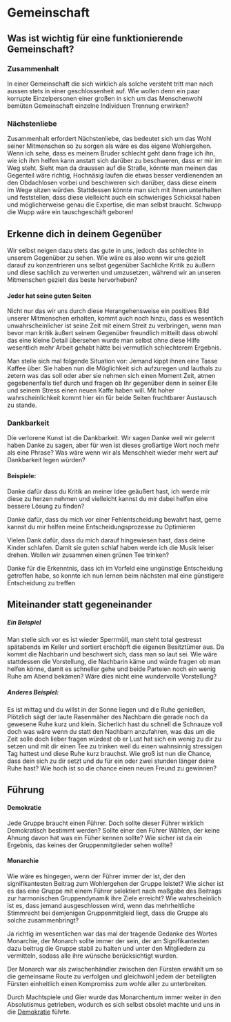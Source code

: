 # Gemeinschaft
## Was ist wichtig für eine funktionierende Gemeinschaft?
### Zusammenhalt
In einer Gemeinschaft die sich wirklich als solche versteht tritt man nach aussen stets in einer geschlossenheit auf. 
Wie wollen denn ein paar korrupte Einzelpersonen einer großen in sich um das Menschenwohl bemüten Gemeinschaft einzelne Individuen Trennung erwirken?

### Nächstenliebe
Zusammenhalt erfordert Nächstenliebe, das bedeutet sich um das Wohl seiner Mitmenschen so zu sorgen als wäre es das eigene Wohlergehen.
Wenn ich sehe, dass es meinem Bruder schlecht geht dann frage ich ihn, wie ich ihm helfen kann anstatt sich darüber zu beschweren, dass er mir im Weg steht.
Sieht man da draussen auf die Straße, könnte man meinen das Gegenteil wäre richtig, Hochnäsig laufen die etwas besser verdienenden an den Obdachlosen vorbei und beschweren sich darüber, dass diese einem im Wege sitzen würden. Stattdessen könnte man sich mit ihnen unterhalten und feststellen, dass diese vielleicht auch ein schwieriges Schicksal haben und möglicherweise genau die Expertise, die man selbst braucht. Schwupp die Wupp wäre ein tauschgeschäft geboren!

## Erkenne dich in deinem Gegenüber
Wir selbst neigen dazu stets das gute in uns, jedoch das schlechte in unserem Gegenüber zu sehen.
Wie wäre es also wenn wir uns gezielt darauf zu konzentrieren uns selbst gegenüber Sachliche Kritik zu äußern und diese sachlich zu verwerten und umzusetzen, während wir an unseren Mitmenschen gezielt das beste hervorheben?

#### Jeder hat seine guten Seiten 
Nicht nur das wir uns durch diese Herangehensweise ein positives Bild unserer Mitmenschen erhalten, kommt auch noch hinzu, dass es wesentlich unwahrscheinlicher ist seine Zeit mit einem Streit zu verbringen, wenn man bevor man kritik äußert seinem Gegenüber freundlich mitteilt dass obwohl das eine kleine Detail übersehen wurde man selbst ohne diese Hilfe wesentlich mehr Arbeit gehabt hätte bei vermutlich schlechterem Ergebnis.

Man stelle sich mal folgende Situation vor:
Jemand kippt ihnen eine Tasse Kaffee über.
Sie haben nun die Möglichkeit sich aufzuregen und lauthals zu zetern was das soll oder aber sie nehmen sich einen Moment Zeit, atmen gegebenenfalls tief durch und fragen ob Ihr gegenüber denn in seiner Eile und seinem Stress einen neuen Kaffe haben will.
Mit hoher wahrscheinlichkeit kommt hier ein für beide Seiten fruchtbarer Austausch zu stande.

### Dankbarkeit
Die verlorene Kunst ist die Dankbarkeit. Wir sagen Danke weil wir gelernt haben Danke zu sagen, aber für wen ist dieses großartige Wort noch mehr als eine Phrase? Was wäre wenn wir als Menschheit wieder mehr wert auf Dankbarkeit legen würden? 
#### Beispiele:
Danke dafür dass du Kritik an meiner Idee geäußert hast, ich werde mir diese zu herzen nehmen und vielleicht kannst du mir dabei helfen eine bessere Lösung zu finden?

Danke dafür, dass du  mich vor einer Fehlentscheidung bewahrt hast, gerne kannst du mir helfen meine Entscheidungsprozesse zu Optimieren

Vielen Dank dafür, dass du mich darauf hingewiesen hast, dass deine Kinder schlafen. Damit sie guten schlaf haben werde ich die Musik leiser drehen. Wollen wir zusammen einen grünen Tee trinken?

Danke für die Erkenntnis, dass ich im Vorfeld eine ungünstige Entscheidung getroffen habe, so konnte ich nun lernen beim nächsten mal eine günstigere Entscheidung zu treffen

## Miteinander statt gegeneinander
##### Ein Beispiel
Man stelle sich vor es ist wieder Sperrmüll, man steht total gestresst spätabends im Keller und sortiert erschöpft die eigenen Besitztümer aus. Da kommt die Nachbarin und beschwert sich, dass man so laut sei.
Wie wäre stattdessen die Vorstellung, die Nachbarin käme und würde fragen ob man helfen könne, damit es schneller gehe und beide Parteien noch ein wenig Ruhe am Abend bekämen? Wäre dies nicht eine wundervolle Vorstellung?

##### Anderes Beispiel: 
Es ist mittag und du willst in der Sonne liegen und die Ruhe genießen, Plötzlich sägt der laute Rasenmäher des Nachbarn die gerade noch da gewesene Ruhe kurz und klein.
Sicherlich hast du schnell die Schnauze voll doch was wäre wenn du statt den Nachbarn anzufahren, was das um die Zeit solle doch lieber fragen würdest ob er Lust hat sich ein wenig zu dir zu setzen und mit dir einen Tee zu trinken weil du einen wahnsinnig stressigen Tag hattest und diese Ruhe kurz brauchst. 
Wie groß ist nun die Chance, dass dein sich zu dir setzt und du für ein oder zwei stunden länger deine Ruhe hast? 
Wie hoch ist so die chance einen neuen Freund zu gewinnen?

## Führung
#### Demokratie
Jede Gruppe braucht einen Führer. 
Doch sollte dieser Führer wirklich Demokratisch bestimmt werden? 
Sollte einer den Führer Wählen, der keine Ahnung davon hat was ein Füher kennen sollte?
Wie sicher ist da ein Ergebnis, das keines der Gruppenmitglieder sehen wollte?

#### Monarchie
Wie wäre es hingegen, wenn der Führer immer der ist, der den signifikantesten Beitrag zum Wohlergehen der Gruppe leistet?
Wie sicher ist es das eine Gruppe mit einem Führer selektiert nach maßgabe des Beitrags zur harmonischen Gruppendynamik ihre Ziele erreicht?
Wie wahrscheinlich ist es, dass jemand ausgeschlossen wird, wenn das mehrheitliche Stimmrecht bei demjenigen Gruppenmitgleid liegt, dass die Gruppe als solche zusammenbringt?

Ja richtig im wesentlichen war das mal der tragende Gedanke des Wortes Monarchie, der Monarch sollte immer der sein, der am Signifikantesten dazu beitrug die Gruppe stabil zu halten und unter den Mitgliedern zu vermitteln, sodass alle ihre wünsche berücksichtigt wurden.

Der Monarch war als zwischenhändler zwischen den Fürsten erwählt um so die gemeinsame Route zu verfolgen und gleichwohl jedem der beteiligten Fürsten einheitlich einen Kompromiss zum wohle aller zu unterbreiten.

Durch Machtspiele und Gier wurde das Monarchentum immer weiter in den Absolutismus getrieben, wodurch es sich selbst obsolet machte und uns in die [Demokratie](Gemeinschaft.md#Demokratie) führte.